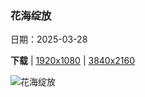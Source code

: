 ### 花海绽放

日期：2025-03-28

**下载**  |  [1920x1080](https://cn.bing.com/th?id=OHR.CarrizoBloom_ZH-CN7967467357_1920x1080.jpg)  |  [3840x2160](https://cn.bing.com/th?id=OHR.CarrizoBloom_ZH-CN7967467357_UHD.jpg)

![花海绽放](https://cn.bing.com/th?id=OHR.CarrizoBloom_ZH-CN7967467357_1920x1080.jpg "卡里佐平原国家纪念碑的超级花期，加利福尼亚州，美国 (© Robb Hirsch/TANDEM Stills + Motion)")

